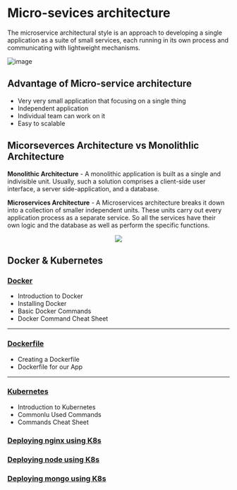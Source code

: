 # Micro-sevices architecture

The microservice architectural style is an approach to developing a single application as a suite of small services, each running in its own process and communicating with lightweight mechanisms.


![image](https://user-images.githubusercontent.com/110366380/203054975-8ca73eee-b688-4d06-9d9a-6e7de35d212f.png)

## Advantage of Micro-service architecture
- Very very small application that focusing on a single thing
- Independent application
- Individual team can work on it
- Easy to scalable

## Micorseverces Architecture vs Monolithlic Architecture

**Monolithic Architecture** - A monolithic application is built as a single and indivisible unit. Usually, such a solution comprises a client-side user interface, a server side-application, and a database.

**Microservices Architecture** - A Microservices architecture breaks it down into a collection of smaller independent units. These units carry out every application process as a separate service. So all the services have their own logic and the database as well as perform the specific functions.

<p align="center">
  <img src="https://user-images.githubusercontent.com/110366380/203068685-324a1087-5ca7-4525-920d-743eb005e01d.png">
</p>


## Docker & Kubernetes

### [Docker](docker/README.md)
- Introduction to Docker
- Installing Docker
- Basic Docker Commands
- Docker Command Cheat Sheet
***
### [Dockerfile](docker/docker-file.md)
- Creating a Dockerfile
- Dockerfile for our App
***
### [Kubernetes](k8s/README.md)
- Introduction to Kubernetes
- Commonlu Used Commands
- Commands Cheat Sheet
### [Deploying nginx using K8s](k8s/nginx-deploy/README.md)
### [Deploying node using K8s](k8s/node-deploy/README.md)
### [Deploying mongo using K8s](k8s/mongo-deploy/README.md)
